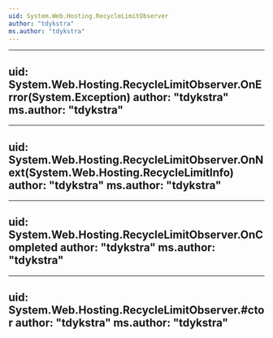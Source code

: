 ```yaml
---
uid: System.Web.Hosting.RecycleLimitObserver
author: "tdykstra"
ms.author: "tdykstra"
---
```


---
uid: System.Web.Hosting.RecycleLimitObserver.OnError(System.Exception)
author: "tdykstra"
ms.author: "tdykstra"
---

---
uid: System.Web.Hosting.RecycleLimitObserver.OnNext(System.Web.Hosting.RecycleLimitInfo)
author: "tdykstra"
ms.author: "tdykstra"
---

---
uid: System.Web.Hosting.RecycleLimitObserver.OnCompleted
author: "tdykstra"
ms.author: "tdykstra"
---

---
uid: System.Web.Hosting.RecycleLimitObserver.#ctor
author: "tdykstra"
ms.author: "tdykstra"
---
